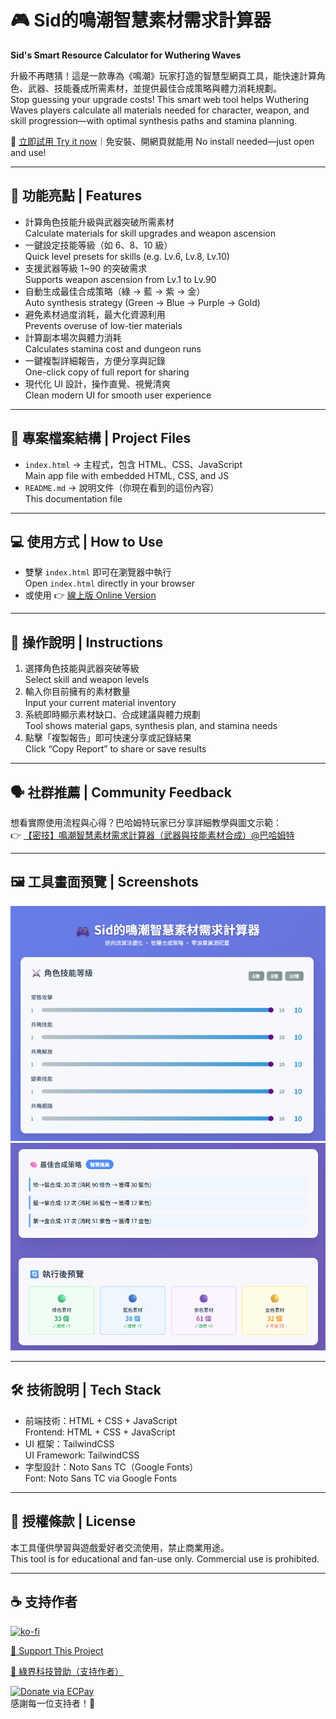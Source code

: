 # 🎮 Sid的鳴潮智慧素材需求計算器  
**Sid's Smart Resource Calculator for Wuthering Waves**

升級不再瞎猜！這是一款專為《鳴潮》玩家打造的智慧型網頁工具，能快速計算角色、武器、技能養成所需素材，並提供最佳合成策略與體力消耗規劃。  
Stop guessing your upgrade costs! This smart web tool helps Wuthering Waves players calculate all materials needed for character, weapon, and skill progression—with optimal synthesis paths and stamina planning.

🔗 [立即試用 Try it now](https://sid-1996.github.io/WutheringWaves-Resource-Calculator/)｜免安裝、開網頁就能用 No install needed—just open and use!

---

## 🚀 功能亮點 | Features
- 計算角色技能升級與武器突破所需素材  
  Calculate materials for skill upgrades and weapon ascension  
- 一鍵設定技能等級（如 6、8、10 級）  
  Quick level presets for skills (e.g. Lv.6, Lv.8, Lv.10)  
- 支援武器等級 1~90 的突破需求  
  Supports weapon ascension from Lv.1 to Lv.90  
- 自動生成最佳合成策略（綠 → 藍 → 紫 → 金）  
  Auto synthesis strategy (Green → Blue → Purple → Gold)  
- 避免素材過度消耗，最大化資源利用  
  Prevents overuse of low-tier materials  
- 計算副本場次與體力消耗  
  Calculates stamina cost and dungeon runs  
- 一鍵複製詳細報告，方便分享與記錄  
  One-click copy of full report for sharing  
- 現代化 UI 設計，操作直覺、視覺清爽  
  Clean modern UI for smooth user experience  

---

## 📂 專案檔案結構 | Project Files
- `index.html` → 主程式，包含 HTML、CSS、JavaScript  
  Main app file with embedded HTML, CSS, and JS  
- `README.md` → 說明文件（你現在看到的這份內容）  
  This documentation file  

---

## 💻 使用方式 | How to Use
- 雙擊 `index.html` 即可在瀏覽器中執行  
  Open `index.html` directly in your browser  
- 或使用 👉 [線上版 Online Version](https://sid-1996.github.io/WutheringWaves-Resource-Calculator/)

---

## 📖 操作說明 | Instructions
1. 選擇角色技能與武器突破等級  
   Select skill and weapon levels  
2. 輸入你目前擁有的素材數量  
   Input your current material inventory  
3. 系統即時顯示素材缺口、合成建議與體力規劃  
   Tool shows material gaps, synthesis plan, and stamina needs  
4. 點擊「複製報告」即可快速分享或記錄結果  
   Click “Copy Report” to share or save results  

---

## 🗣️ 社群推薦 | Community Feedback
想看實際使用流程與心得？巴哈姆特玩家已分享詳細教學與圖文示範：  
👉 [【密技】鳴潮智慧素材需求計算器（武器與技能素材合成）@巴哈姆特](https://forum.gamer.com.tw/C.php?bsn=74934&snA=12466&page=1&gothis=92972#92972)

---

## 🖼️ 工具畫面預覽 | Screenshots
![工具示意圖 Tool Preview](images.png)  
![工具示意圖 Tool Preview](screenshot.png)

---

## 🛠 技術說明 | Tech Stack
- 前端技術：HTML + CSS + JavaScript  
  Frontend: HTML + CSS + JavaScript  
- UI 框架：TailwindCSS  
  UI Framework: TailwindCSS  
- 字型設計：Noto Sans TC（Google Fonts）  
  Font: Noto Sans TC via Google Fonts  

---

## 📜 授權條款 | License
本工具僅供學習與遊戲愛好者交流使用，禁止商業用途。  
This tool is for educational and fan-use only. Commercial use is prohibited.

---

## ☕ 支持作者  

[![ko-fi](https://ko-fi.com/img/githubbutton_sm.svg)](https://ko-fi.com/K3K11KMXOL)  

[🔗 Support This Project](https://www.paypal.com/ncp/payment/4YCFVARX3ADGW](https://www.paypal.com/ncp/payment/GJS4D5VTSVWG4))  

[💚 綠界科技贊助（支持作者）](https://p.ecpay.com.tw/E0E3A)  

[![Donate via ECPay](https://payment.ecpay.com.tw/Upload/QRCode/201901/QRCode_21c4c069-547f-4115-9f8d-2c050273f028.png)](https://p.ecpay.com.tw/E0E3A)  
感謝每一位支持者！💖
